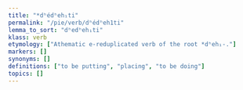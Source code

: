 ```yaml
---
title: "*dʰédʰeh₁ti"
permalink: "/pie/verb/dʰédʰeh1ti"
lemma_to_sort: "dʰedʰeh₁ti"
klass: verb
etymology: ["Athematic e-reduplicated verb of the root *dʰeh₁-."]
markers: []
synonyms: []
definitions: ["to be putting", "placing", "to be doing"]
topics: []
---
```

